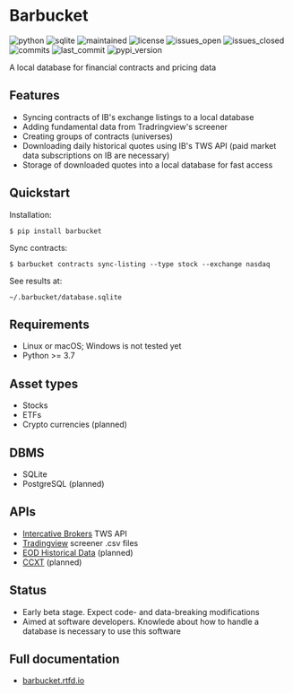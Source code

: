 # Barbucket

![python](https://img.shields.io/badge/Python-3776AB?style=for-the-badge&logo=python&logoColor=white)
![sqlite](https://img.shields.io/badge/SQLite-07405E?style=for-the-badge&logo=sqlite&logoColor=white)
![maintained](https://img.shields.io/badge/Maintained%3F-yes-green.svg)
![license](https://img.shields.io/github/license/croidzen/barbucket.svg)
![issues_open](https://img.shields.io/github/issues/croidzen/barbucket.svg)
![issues_closed](https://img.shields.io/github/issues-closed/croidzen/barbucket.svg)
![commits](https://badgen.net/github/commits/micromatch/micromatch)
![last_commit](https://badgen.net/github/last-commit/micromatch/micromatch)
![pypi_version](https://badgen.net/pypi/v/barbucket)

A local database for financial contracts and pricing data

## Features
* Syncing contracts of IB's exchange listings to a local database
* Adding fundamental data from Tradringview's screener
* Creating groups of contracts (universes)
* Downloading daily historical quotes using IB's TWS API (paid market data subscriptions on IB are necessary)
* Storage of downloaded quotes into a local database for fast access

## Quickstart
Installation:
```console
$ pip install barbucket
```
Sync contracts:
```console
$ barbucket contracts sync-listing --type stock --exchange nasdaq
```
See results at:
```console
~/.barbucket/database.sqlite
```

## Requirements
* Linux or macOS; Windows is not tested yet
* Python >= 3.7

## Asset types
* Stocks
* ETFs
* Crypto currencies (planned)

## DBMS
* SQLite
* PostgreSQL (planned)

## APIs
* [Intercative Brokers](http://interactivebrokers.com) TWS API
* [Tradingview](https://tradingview.com) screener .csv files
* [EOD Historical Data](https://eodhistoricaldata.com) (planned)
* [CCXT](https://github.com/ccxt/ccxt) (planned)

## Status
* Early beta stage. Expect code- and data-breaking modifications
* Aimed at software developers. Knowlede about how to handle a database is necessary to use this software

## Full documentation
* [barbucket.rtfd.io](http://barbucket.rtfd.io/)
